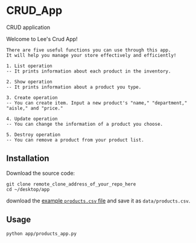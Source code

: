 # CRUD_App
CRUD application

Welcome to Lee's Crud App!

```shell
There are five useful functions you can use through this app.
It will help you manage your store effectively and efficiently!

1. List operation
-- It prints information about each product in the inventory.

2. Show operation
-- It prints information about a product you type.

3. Create operation
-- You can create item. Input a new product's "name," "department," "aisle," and "price."

4. Update operation
-- You can change the information of a product you choose.

5. Destroy operation
-- You can remove a product from your product list. 
```

## Installation

Download the source code:

```shell
git clone remote_clone_address_of_your_repo_here
cd ~/desktop/app
```

download the [example `products.csv` file](https://raw.githubusercontent.com/prof-rossetti/nyu-info-2335-70-201706/master/projects/crud-app/products.csv) and save it as `data/products.csv`.


## Usage

```shell
python app/products_app.py
```
